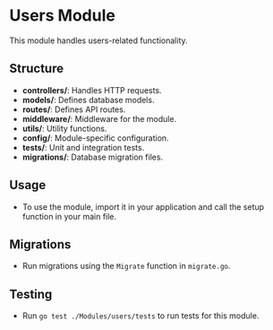 # Users Module

This module handles users-related functionality.

## Structure
- **controllers/**: Handles HTTP requests.
- **models/**: Defines database models.
- **routes/**: Defines API routes.
- **middleware/**: Middleware for the module.
- **utils/**: Utility functions.
- **config/**: Module-specific configuration.
- **tests/**: Unit and integration tests.
- **migrations/**: Database migration files.

## Usage
- To use the module, import it in your application and call the setup function in your main file.

## Migrations
- Run migrations using the `Migrate` function in `migrate.go`.

## Testing
- Run `go test ./Modules/users/tests` to run tests for this module.

